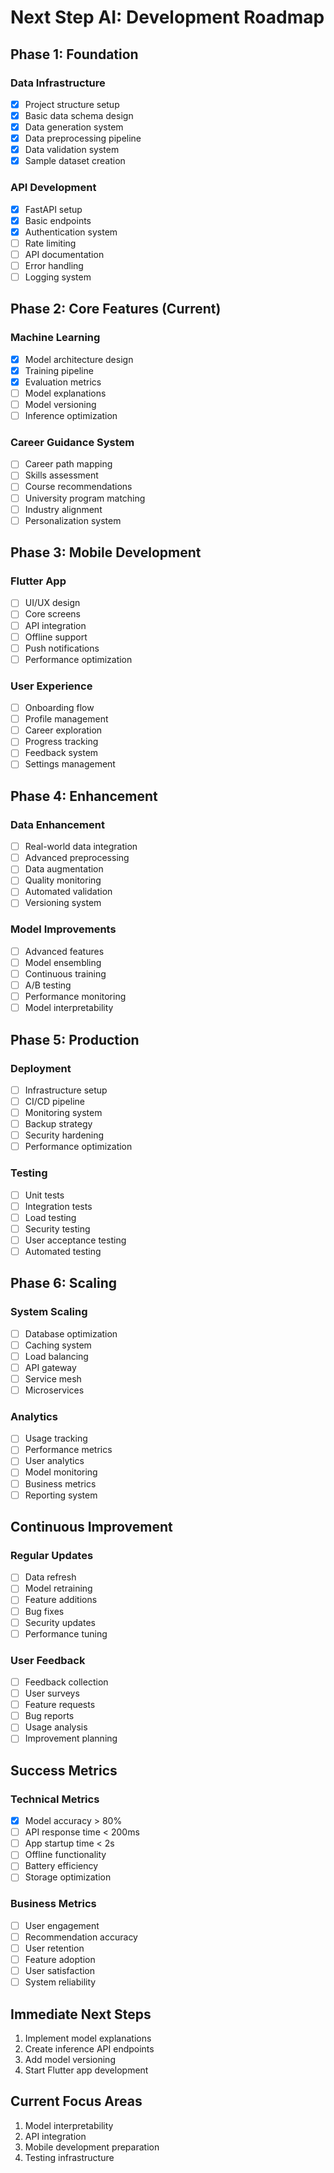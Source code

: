 # Next Step AI: Development Roadmap

## Phase 1: Foundation 
### Data Infrastructure
- [x] Project structure setup
- [x] Basic data schema design
- [x] Data generation system
- [x] Data preprocessing pipeline
- [x] Data validation system
- [x] Sample dataset creation

### API Development
- [x] FastAPI setup
- [x] Basic endpoints
- [x] Authentication system
- [ ] Rate limiting
- [ ] API documentation
- [ ] Error handling
- [ ] Logging system

## Phase 2: Core Features (Current)
### Machine Learning
- [x] Model architecture design
- [x] Training pipeline
- [x] Evaluation metrics
- [ ] Model explanations
- [ ] Model versioning
- [ ] Inference optimization

### Career Guidance System
- [ ] Career path mapping
- [ ] Skills assessment
- [ ] Course recommendations
- [ ] University program matching
- [ ] Industry alignment
- [ ] Personalization system

## Phase 3: Mobile Development
### Flutter App
- [ ] UI/UX design
- [ ] Core screens
- [ ] API integration
- [ ] Offline support
- [ ] Push notifications
- [ ] Performance optimization

### User Experience
- [ ] Onboarding flow
- [ ] Profile management
- [ ] Career exploration
- [ ] Progress tracking
- [ ] Feedback system
- [ ] Settings management

## Phase 4: Enhancement
### Data Enhancement
- [ ] Real-world data integration
- [ ] Advanced preprocessing
- [ ] Data augmentation
- [ ] Quality monitoring
- [ ] Automated validation
- [ ] Versioning system

### Model Improvements
- [ ] Advanced features
- [ ] Model ensembling
- [ ] Continuous training
- [ ] A/B testing
- [ ] Performance monitoring
- [ ] Model interpretability

## Phase 5: Production
### Deployment
- [ ] Infrastructure setup
- [ ] CI/CD pipeline
- [ ] Monitoring system
- [ ] Backup strategy
- [ ] Security hardening
- [ ] Performance optimization

### Testing
- [ ] Unit tests
- [ ] Integration tests
- [ ] Load testing
- [ ] Security testing
- [ ] User acceptance testing
- [ ] Automated testing

## Phase 6: Scaling
### System Scaling
- [ ] Database optimization
- [ ] Caching system
- [ ] Load balancing
- [ ] API gateway
- [ ] Service mesh
- [ ] Microservices

### Analytics
- [ ] Usage tracking
- [ ] Performance metrics
- [ ] User analytics
- [ ] Model monitoring
- [ ] Business metrics
- [ ] Reporting system

## Continuous Improvement
### Regular Updates
- [ ] Data refresh
- [ ] Model retraining
- [ ] Feature additions
- [ ] Bug fixes
- [ ] Security updates
- [ ] Performance tuning

### User Feedback
- [ ] Feedback collection
- [ ] User surveys
- [ ] Feature requests
- [ ] Bug reports
- [ ] Usage analysis
- [ ] Improvement planning

## Success Metrics
### Technical Metrics
- [x] Model accuracy > 80%
- [ ] API response time < 200ms
- [ ] App startup time < 2s
- [ ] Offline functionality
- [ ] Battery efficiency
- [ ] Storage optimization

### Business Metrics
- [ ] User engagement
- [ ] Recommendation accuracy
- [ ] User retention
- [ ] Feature adoption
- [ ] User satisfaction
- [ ] System reliability

## Immediate Next Steps
1. Implement model explanations
2. Create inference API endpoints
3. Add model versioning
4. Start Flutter app development

## Current Focus Areas
1. Model interpretability
2. API integration
3. Mobile development preparation
4. Testing infrastructure

